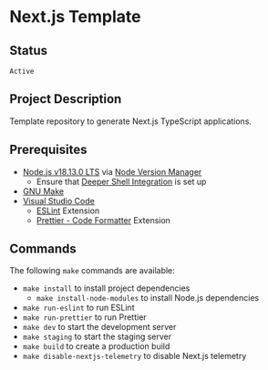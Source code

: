 # Next.js Template

## Status

`Active`

## Project Description

Template repository to generate Next.js TypeScript applications.

## Prerequisites

- [Node.js v18.13.0 LTS](https://nodejs.org/) via [Node Version Manager](https://github.com/nvm-sh/nvm)
  - Ensure that [Deeper Shell Integration](https://github.com/nvm-sh/nvm#deeper-shell-integration) is set up
- [GNU Make](https://www.gnu.org/software/make/)
- [Visual Studio Code](https://code.visualstudio.com)
  - [ESLint](https://open-vsx.org/extension/dbaeumer/vscode-eslint) Extension
  - [Prettier - Code Formatter](https://open-vsx.org/extension/esbenp/prettier-vscode) Extension

## Commands

The following `make` commands are available:

- `make install` to install project dependencies
  - `make install-node-modules` to install Node.js dependencies
- `make run-eslint` to run ESLint
- `make run-prettier` to run Prettier
- `make dev` to start the development server
- `make staging` to start the staging server
- `make build` to create a production build
- `make disable-nextjs-telemetry` to disable Next.js telemetry
